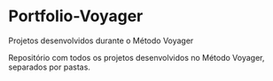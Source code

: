 # Portfolio-Voyager
Projetos desenvolvidos durante o Método Voyager

Repositório com todos os projetos desenvolvidos no Método Voyager, separados por pastas.
